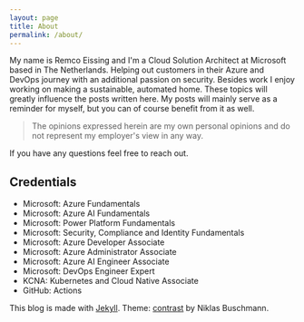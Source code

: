 ```yaml
---
layout: page
title: About
permalink: /about/
---
```

My name is Remco Eissing and I'm a Cloud Solution Architect at Microsoft based in The Netherlands. Helping out customers in their Azure and DevOps journey with an additional passion on security. Besides work I enjoy working on making a sustainable, automated home. These topics will greatly influence the posts written here. My posts will mainly serve as a reminder for myself, but you can of course benefit from it as well.

> The opinions expressed herein are my own personal opinions and do not represent my employer's view in any way.

If you have any questions feel free to reach out.

## Credentials

- Microsoft: Azure Fundamentals
- Microsoft: Azure AI Fundamentals
- Microsoft: Power Platform Fundamentals
- Microsoft: Security, Compliance and Identity Fundamentals
- Microsoft: Azure Developer Associate
- Microsoft: Azure Administrator Associate
- Microsoft: Azure AI Engineer Associate
- Microsoft: DevOps Engineer Expert
- KCNA: Kubernetes and Cloud Native Associate
- GitHub: Actions

This blog is made with <a href="http://jekyllrb.com/">Jekyll</a>. Theme: <a href="https://github.com/niklasbushmann/contrast">contrast</a> by Niklas Buschmann.
